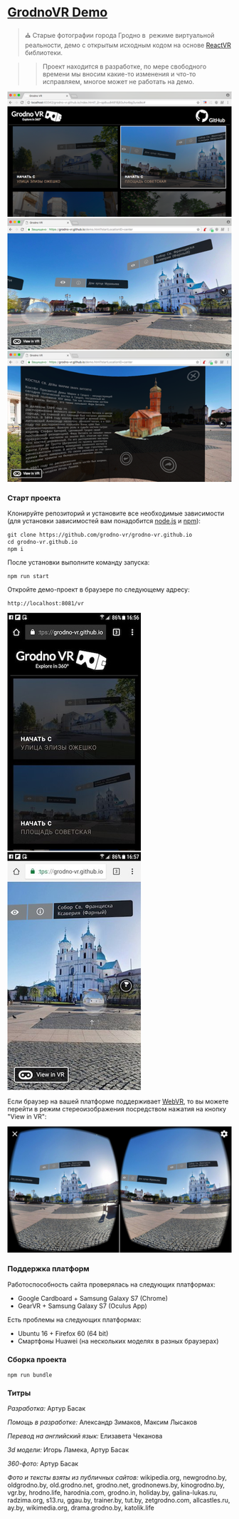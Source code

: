 # [GrodnoVR Demo](https://grodno-vr.github.io)
> :church: Старые фотографии города Гродно в  режиме виртуальной реальности, демо с открытым исходным кодом на основе [ReactVR](https://facebook.github.io/react-vr) библиотеки.

>> Проект находится в разработке, по мере свободного времени мы вносим какие-то изменения и что-то исправляем, многое может не работать на демо.

![Screen 1](./media/screen1.png)
![Screen 2](./media/screen3.png)
![Screen 3](./media/screen2.png)

### Старт проекта

Клонируйте репозиторий и установите все необходимые зависимости (для установки зависимостей вам понадобится [node.js](https://nodejs.org) и [npm](https://www.npmjs.com/)):
```
git clone https://github.com/grodno-vr/grodno-vr.github.io
cd grodno-vr.github.io
npm i
```

После установки выполните команду запуска:
```
npm run start
```

Откройте демо-проект в браузере по следующему адресу:
```
http://localhost:8081/vr
```

![Mobile 1](./media/mobile1.jpg)
![Mobile 2](./media/mobile2.jpg)

Если браузер на вашей платформе поддерживает [WebVR](https://webvr.info), то вы можете перейти в режим стереоизображения посредством нажатия на кнопку "View in VR":

![VR 1](./media/mobile3.jpg)

### Поддержка платформ
Работоспособность сайта проверялась на следующих платформах:
+ Google Cardboard + Samsung Galaxy S7 (Chrome)
+ GearVR + Samsung Galaxy S7 (Oculus App)

Есть проблемы на следующих платформах:
+ Ubuntu 16 + Firefox 60 (64 bit)
+ Смартфоны Huawei (на нескольких моделях в разных браузерах)

### Сборка проекта

```
npm run bundle
```

### Титры

*Разработка:* Артур Басак

*Помощь в разработке:* Александр Зимаков, Максим Лысаков

*Перевод на английский язык:* Елизавета Чеканова

*3d модели:* Игорь Ламека, Артур Басак

*360-фото:* Артур Басак

*Фото и тексты взяты из публичных сайтов:* wikipedia.org, newgrodno.by, oldgrodno.by, old.grodno.net, grodno.net, grodnonews.by, kinogrodno.by, vgr.by, hrodno.life, harodnia.com, grodno.in, holiday.by, galina-lukas.ru, radzima.org, s13.ru, ggau.by, trainer.by, tut.by, zetgrodno.com, allcastles.ru, ay.by, wikimedia.org, drama.grodno.by, katolik.life